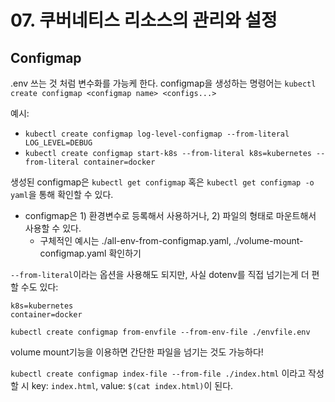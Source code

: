 # 07. 쿠버네티스 리소스의 관리와 설정

## Configmap

.env 쓰는 것 처럼 변수화를 가능케 한다.
configmap을 생성하는 명령어는 `kubectl create configmap <configmap name> <configs...>`

예시: 
* `kubectl create configmap log-level-configmap --from-literal LOG_LEVEL=DEBUG`
* `kubectl create configmap start-k8s --from-literal k8s=kubernetes --from-literal container=docker`

생성된 configmap은 `kubectl get configmap` 혹은 `kubectl get configmap -o yaml`을 통해 확인할 수 있다.

* configmap은 1) 환경변수로 등록해서 사용하거나, 2) 파일의 형태로 마운트해서 사용할 수 있다.
    * 구체적인 예시는 ./all-env-from-configmap.yaml, ./volume-mount-configmap.yaml 확인하기


`--from-literal`이라는 옵션을 사용해도 되지만, 사실 dotenv를 직접 넘기는게 더 편할 수도 있다:

```env
k8s=kubernetes
container=docker
```
`kubectl create configmap from-envfile --from-env-file ./envfile.env`

volume mount기능을 이용하면 간단한 파일을 넘기는 것도 가능하다!


`kubectl create configmap index-file --from-file ./index.html` 이라고 작성할 시 key: `index.html`, value: `$(cat index.html)`이 된다.

